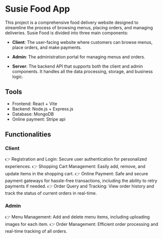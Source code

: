 # Susie Food App

This project is a comprehensive food delivery website designed to streamline the process of browsing menus, placing orders, and managing deliveries. Susie Food is divided into three main components:

- **Client**: The user-facing website where customers can browse menus, place orders, and make payments.

- **Admin**: The administration portal for managing menus and orders.

- **Server**: The backend API that supports both the client and admin components. It handles all the data processing, storage, and business logic.

## Tools

- Frontend: React + Vite
- Backend: Node.js + Express.js
- Database: MongoDB
- Online payment: Stripe api

## Functionalities

### Client

👉 Registration and Login: Secure user authentication for personalized experiences.
👉 Shopping Cart Management: Easily add, remove, and update items in the shopping cart.
👉 Online Payment: Safe and secure payment gateways for hassle-free transactions, including the ability to retry payments if needed.
👉 Order Query and Tracking: View order history and track the status of current orders in real-time.

### Admin

👉 Menu Management: Add and delete menu items, including uploading images for each item.
👉 Order Management: Efficient order processing and real-time tracking of all orders.
